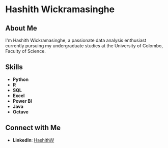 # Hashith Wickramasinghe

## About Me
I'm Hashith Wickramasinghe, a passionate data analysis enthusiast currently pursuing my undergraduate studies at the University of Colombo, Faculty of Science.

## Skills
- **Python**
- **R**
- **SQL**
- **Excel**
- **Power BI**
- **Java**
- **Octave**

## Connect with Me
- **LinkedIn**: [HashithW](https://www.linkedin.com/in/HashithW)
